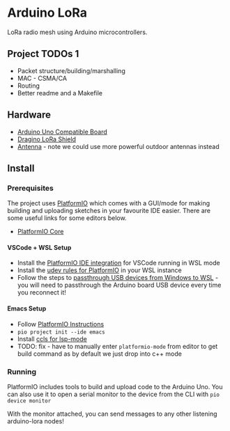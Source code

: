 # Arduino LoRa

LoRa radio mesh using Arduino microcontrollers.

## Project TODOs 1

* Packet structure/building/marshalling
* MAC - CSMA/CA
* Routing
* Better readme and a Makefile

## Hardware

* [Arduino Uno Compatible Board](https://www.amazon.co.uk/ELEGOO-Arduino-Arduino-Compatible-Transfer-Operation/dp/B09JWFTZ2V/ref=sr_1_3?crid=GYB1ZQYGWVF5&keywords=elegoo+uno&qid=1681422688&sprefix=elegoo+uno%2Caps%2C118&sr=8-3)
* [Dragino LoRa Shield](https://uk.robotshop.com/products/dragino-lora-transceiver-shield)
* [Antenna](https://www.amazon.co.uk/Paradar-LoraWAN-connector-aviation-Software-Black/dp/B08WJ9LRMB/ref=sr_1_5?crid=3KH3CZ8KLQY80&keywords=lora+868+antenna&qid=1681423398&sprefix=lora+868+antenna%2Caps%2C95&sr=8-5) - note we could use more powerful outdoor antennas instead

## Install

### Prerequisites

The project uses [PlatformIO](https://docs.platformio.org/en/latest/integration/ide/index.html) which comes with a GUI/mode for making building and uploading sketches in your favourite IDE easier. There are some useful links for some editors below.

* [PlatformIO Core](https://docs.platformio.org/en/latest/core/index.html#piocore)

#### VSCode + WSL Setup

* Install the [PlatformIO IDE integration](https://docs.platformio.org/en/latest/integration/ide/vscode.html) for VSCode running in WSL mode
* Install the [udev rules for PlatformIO](https://docs.platformio.org/en/stable//core/installation/udev-rules.html) in your WSL instance
* Follow the steps to [passthrough USB devices from Windows to WSL](https://learn.microsoft.com/en-us/windows/wsl/connect-usb) - you will need to passthrough the Arduino board USB device every time you reconnect it!

#### Emacs Setup

* Follow [PlatformIO Instructions](https://docs.platformio.org/en/latest/integration/ide/emacs.html#integration)
* `pio project init --ide emacs`
* Install [ccls for lsp-mode](https://emacs-lsp.github.io/lsp-mode/page/lsp-ccls/)
* TODO: fix - have to manually enter `platformio-mode` from editor to get build command as by default we just drop into c++ mode

### Running

PlatformIO includes tools to build and upload code to the Arduino Uno. You can also use it to open a serial monitor to the device from the CLI with `pio device monitor` 

With the monitor attached, you can send messages to any other listening arduino-lora nodes!
